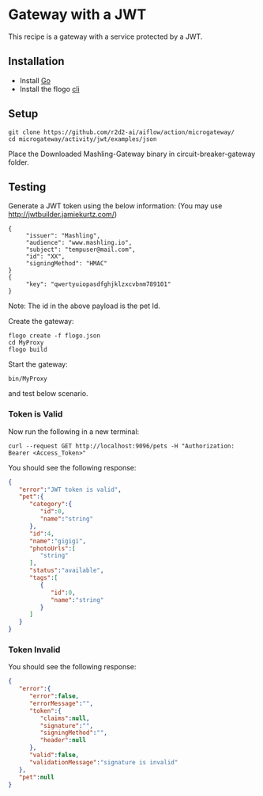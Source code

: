 # Gateway with a JWT
This recipe is a gateway with a service protected by a JWT.

## Installation
* Install [Go](https://golang.org/)
* Install the flogo [cli](https://github.com/r2d2-ai/cli)

## Setup
```
git clone https://github.com/r2d2-ai/aiflow/action/microgateway/
cd microgateway/activity/jwt/examples/json
```
Place the Downloaded Mashling-Gateway binary in circuit-breaker-gateway folder.

## Testing

Generate a JWT token using the below information:
(You may use http://jwtbuilder.jamiekurtz.com/)

```
{
     "issuer": "Mashling",
     "audience": "www.mashling.io",
     "subject": "tempuser@mail.com",
     "id": "XX",
     "signingMethod": "HMAC"
}
{
     "key": "qwertyuiopasdfghjklzxcvbnm789101"
}
```
Note: The id in the above payload is the pet Id.

Create the gateway:
```
flogo create -f flogo.json
cd MyProxy
flogo build
```

Start the gateway:
```
bin/MyProxy
```
and test below scenario.

### Token is Valid

Now run the following in a new terminal:
```
curl --request GET http://localhost:9096/pets -H "Authorization: Bearer <Access_Token>"
```

You should see the following response:
```json
{
   "error":"JWT token is valid",
   "pet":{
      "category":{
         "id":0,
         "name":"string"
      },
      "id":4,
      "name":"gigigi",
      "photoUrls":[
         "string"
      ],
      "status":"available",
      "tags":[
         {
            "id":0,
            "name":"string"
         }
      ]
   }
}
```


### Token Invalid
You should see the following response:
```json
{
   "error":{
      "error":false,
      "errorMessage":"",
      "token":{
         "claims":null,
         "signature":"",
         "signingMethod":"",
         "header":null
      },
      "valid":false,
      "validationMessage":"signature is invalid"
   },
   "pet":null
}
```
